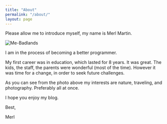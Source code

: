```yaml
---
title: "About"
permalink: "/about/"
layout: page
---
```


Please allow me to introduce myself, my name is Merl Martin.


![Me-Badlands](https://github.com/Merlness/Merlness/assets/132521590/7b1ef32d-9126-4efb-9cc1-e7bf142a6ef7)


I am in the process of becoming a better programmer.

My first career was in education, which lasted for 8 years. It was great. The kids, the staff, the parents were wonderful (most of the time). However it was time for a change, in order to seek future challenges.

As you can see from the photo above my interests are nature, traveling, and photography. Preferably all at once.

I hope you enjoy my blog.

Best,

Merl

